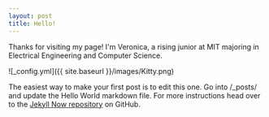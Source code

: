 ```yaml
---
layout: post
title: Hello!
---
```


Thanks for visiting my page! I'm Veronica, a rising junior at MIT  majoring in Electrical Engineering and Computer Science. 

![_config.yml]({{ site.baseurl }}/images/Kitty.png)

The easiest way to make your first post is to edit this one. Go into /_posts/ and update the Hello World markdown file. For more instructions head over to the [Jekyll Now repository](https://github.com/barryclark/jekyll-now) on GitHub.